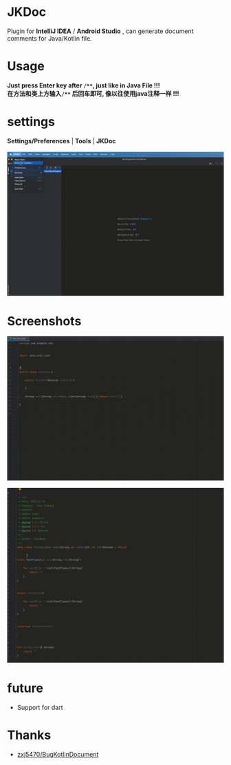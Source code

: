 # JKDoc

Plugin for **IntelliJ IDEA** / **Android Studio** , can generate document comments for Java/Kotlin file.<br>


# Usage 

**Just press Enter key after `/**`, just like in Java File !!!**
<br>
**在方法和类上方输入`/**` 后回车即可, 像以往使用java注释一样 !!!**

# settings

**Settings/Preferences** | **Tools** | **JKDoc** 
<br>
<br>
![gif](screenshots/setting.gif)


# Screenshots
![gif](screenshots/java.gif)

![gif](screenshots/kotlin.gif)

# future
- Support for dart


# Thanks
- [zxj5470/BugKotlinDocument](https://github.com/zxj5470/BugKotlinDocument)

